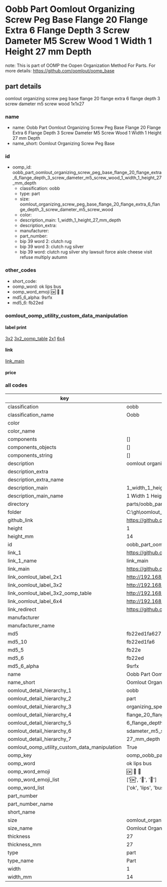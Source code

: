 # Oobb Part Oomlout Organizing Screw Peg Base Flange 20 Flange Extra 6 Flange Depth 3 Screw Dameter M5 Screw Wood 1 Width 1 Height 27 mm Depth  

note: This is part of OOMP the Oopen Organization Method For Parts. For more details: https://github.com/oomlout/oomp_base

##  part details
  



oomlout organizing screw peg base flange 20 flange extra 6 flange depth 3 screw dameter m5 screw wood 1x1x27



### name
* name: Oobb Part Oomlout Organizing Screw Peg Base Flange 20 Flange Extra 6 Flange Depth 3 Screw Dameter M5 Screw Wood 1 Width 1 Height 27 mm Depth
* name_short: Oomlout Organizing Screw Peg Base
### id
* oomp_id: oobb_part_oomlout_organizing_screw_peg_base_flange_20_flange_extra_6_flange_depth_3_screw_dameter_m5_screw_wood_1_width_1_height_27_mm_depth
  * classification: oobb
  * type: part
  * size: oomlout_organizing_screw_peg_base_flange_20_flange_extra_6_flange_depth_3_screw_dameter_m5_screw_wood
  * color: 
  * description_main: 1_width_1_height_27_mm_depth
  * description_extra: 
  * manufacturer: 
  * part_number: 
  * bip 39 word 2: clutch rug
  * bip 39 word 3: clutch rug silver
  * bip 39 word: clutch rug silver shy lawsuit force aisle cheese visit refuse multiply autumn

### other_codes
* short_code: 
* oomp_word: ok lips bus
* oomp_word_emoji :ok: :lips: :bus:
* md5_6_alpha: 9srfx
* md5_6: fb22ed






### oomlout_oomp_utility_custom_data_manipulation
#### label print
[3x2](http://192.168.1.245:1112/?label=oomp%209srfx)
[3x2_oomp_table](http://192.168.1.108:1112/?label=oomp%209srfx)
[2x1](http://192.168.1.242:1112/?label=oomp%209srfx)
[6x4](http://192.168.1.55:1112/?label=oomp%209srfx)    

#### link

[link_main](https://github.com/oomlout/oomlout_oobb_version_4_generated_parts/tree/main/navigation_oomp/oobb/part/oomlout_organizing_screw_peg_base_flange_20_flange_extra_6_flange_depth_3_screw_dameter_m5_screw_wood/1_width_1_height_27_mm_depth/part)                              

#### price







### all codes 
| key | value |  
| --- | --- |  
| classification | oobb |  
| classification_name | Oobb |  
| color |  |  
| color_name |  |  
| components | [] |  
| components_objects | [] |  
| components_string | [] |  
| description | oomlout organizing screw peg base flange 20 flange extra 6 flange depth 3 screw dameter m5 screw wood 1x1x27 |  
| description_extra |  |  
| description_extra_name |  |  
| description_main | 1_width_1_height_27_mm_depth |  
| description_main_name | 1 Width 1 Height 27 mm Depth |  
| directory | parts/oobb_part_oomlout_organizing_screw_peg_base_flange_20_flange_extra_6_flange_depth_3_screw_dameter_m5_screw_wood_1_width_1_height_27_mm_depth |  
| folder | C:\gh\oomlout_oobb_version_4_generated_parts\parts\oobb_part_oomlout_organizing_screw_peg_base_flange_20_flange_extra_6_flange_depth_3_screw_dameter_m5_screw_wood_1_width_1_height_27_mm_depth |  
| github_link | https://github.com/oomlout/oomlout_oomp_part_src/tree/main/parts/oobb_part_oomlout_organizing_screw_peg_base_flange_20_flange_extra_6_flange_depth_3_screw_dameter_m5_screw_wood_1_width_1_height_27_mm_depth |  
| height | 1 |  
| height_mm | 14 |  
| id | oobb_part_oomlout_organizing_screw_peg_base_flange_20_flange_extra_6_flange_depth_3_screw_dameter_m5_screw_wood_1_width_1_height_27_mm_depth |  
| link_1 | https://github.com/oomlout/oomlout_oobb_version_4_generated_parts/tree/main/navigation_oomp/oobb/part/oomlout_organizing_screw_peg_base_flange_20_flange_extra_6_flange_depth_3_screw_dameter_m5_screw_wood/1_width_1_height_27_mm_depth/part |  
| link_1_name | link_main |  
| link_main | https://github.com/oomlout/oomlout_oobb_version_4_generated_parts/tree/main/navigation_oomp/oobb/part/oomlout_organizing_screw_peg_base_flange_20_flange_extra_6_flange_depth_3_screw_dameter_m5_screw_wood/1_width_1_height_27_mm_depth/part |  
| link_oomlout_label_2x1 | http://192.168.1.242:1112/?label=oomp%209srfx |  
| link_oomlout_label_3x2 | http://192.168.1.245:1112/?label=oomp%209srfx |  
| link_oomlout_label_3x2_oomp_table | http://192.168.1.108:1112/?label=oomp%209srfx |  
| link_oomlout_label_6x4 | http://192.168.1.55:1112/?label=oomp%209srfx |  
| link_redirect | https://github.com/oomlout/oomlout_oobb_version_4_generated_parts/tree/main/parts/oobb_oomlout_organizing_screw_peg_base_flange_20_flange_extra_6_flange_depth_3_screw_dameter_m5_screw_wood_01_01_27 |  
| manufacturer |  |  
| manufacturer_name |  |  
| md5 | fb22ed1fa62720b56c3f1c7991af4164 |  
| md5_10 | fb22ed1fa6 |  
| md5_5 | fb22e |  
| md5_6 | fb22ed |  
| md5_6_alpha | 9srfx |  
| name | Oobb Part Oomlout Organizing Screw Peg Base Flange 20 Flange Extra 6 Flange Depth 3 Screw Dameter M5 Screw Wood 1 Width 1 Height 27 mm Depth |  
| name_short | Oomlout Organizing Screw Peg Base |  
| oomlout_detail_hierarchy_1 | oobb |  
| oomlout_detail_hierarchy_2 | part |  
| oomlout_detail_hierarchy_3 | organizing_speg_base |  
| oomlout_detail_hierarchy_4 | flange_20_flange_extra |  
| oomlout_detail_hierarchy_5 | 6_flange_depth_3 |  
| oomlout_detail_hierarchy_6 | sdameter_m5_swood |  
| oomlout_detail_hierarchy_7 | 27_mm_depth |  
| oomlout_oomp_utility_custom_data_manipulation | True |  
| oomp_key | oomp_oobb_part_oomlout_organizing_screw_peg_base_flange_20_flange_extra_6_flange_depth_3_screw_dameter_m5_screw_wood_1_width_1_height_27_mm_depth |  
| oomp_word | ok lips bus |  
| oomp_word_emoji | :ok: :lips: :bus: |  
| oomp_word_emoji_list | [':ok:', ':lips:', ':bus:'] |  
| oomp_word_list | ['ok', 'lips', 'bus'] |  
| part_number |  |  
| part_number_name |  |  
| short_name |  |  
| size | oomlout_organizing_screw_peg_base_flange_20_flange_extra_6_flange_depth_3_screw_dameter_m5_screw_wood |  
| size_name | Oomlout Organizing Screw Peg Base Flange 20 Flange Extra 6 Flange Depth 3 Screw Dameter M5 Screw Wood |  
| thickness | 27 |  
| thickness_mm | 27 |  
| type | part |  
| type_name | Part |  
| width | 1 |  
| width_mm | 14 |  
